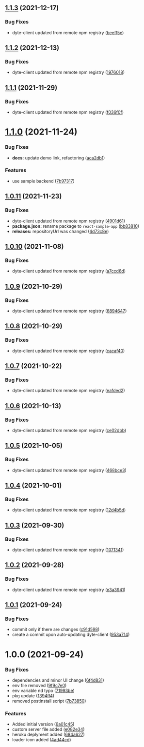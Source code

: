 ## [1.1.3](https://github.com/dyte-in/react-sample-app/compare/v1.1.2...v1.1.3) (2021-12-17)


### Bug Fixes

* dyte-client updated from remote npm registry ([beeff5e](https://github.com/dyte-in/react-sample-app/commit/beeff5eea7c731e26ee2acfd82b1c1f240535350))

## [1.1.2](https://github.com/dyte-in/react-sample-app/compare/v1.1.1...v1.1.2) (2021-12-13)


### Bug Fixes

* dyte-client updated from remote npm registry ([1976018](https://github.com/dyte-in/react-sample-app/commit/1976018702a06a574f55853783688d5e6d32a346))

## [1.1.1](https://github.com/dyte-in/react-sample-app/compare/v1.1.0...v1.1.1) (2021-11-29)


### Bug Fixes

* dyte-client updated from remote npm registry ([f036f0f](https://github.com/dyte-in/react-sample-app/commit/f036f0f2fb0b701b5dcbd63b39465020d20eab16))

# [1.1.0](https://github.com/dyte-in/react-sample-app/compare/v1.0.11...v1.1.0) (2021-11-24)


### Bug Fixes

* **docs:** update demo link, refactoring ([aca2db1](https://github.com/dyte-in/react-sample-app/commit/aca2db13c8e9d4e2681cfd64ddf521df8a6a20f4))


### Features

* use sample backend ([7b97317](https://github.com/dyte-in/react-sample-app/commit/7b973175fd2523869121e85472b02e693af58f52))

## [1.0.11](https://github.com/dyte-in/react-sample-app/compare/v1.0.10...v1.0.11) (2021-11-23)


### Bug Fixes

* dyte-client updated from remote npm registry ([4901d61](https://github.com/dyte-in/react-sample-app/commit/4901d61be49c55cb03bb68d47c1a02f3700b119f))
* **package.json:** rename package to `react-sample-app` ([bb83810](https://github.com/dyte-in/react-sample-app/commit/bb838102a50a40a5e4ffae189204a609b38681c3))
* **releases:** repositoryUrl was changed ([4d73c8e](https://github.com/dyte-in/react-sample-app/commit/4d73c8e90f1f8824c49431d348d50c8b3dfd01a7))

## [1.0.10](https://github.com/dyte-in/react-integration-example/compare/v1.0.9...v1.0.10) (2021-11-08)


### Bug Fixes

* dyte-client updated from remote npm registry ([a7ccd6d](https://github.com/dyte-in/react-integration-example/commit/a7ccd6d99a19aa084ca0d4cd2e4ada4e5463c647))

## [1.0.9](https://github.com/dyte-in/react-integration-example/compare/v1.0.8...v1.0.9) (2021-10-29)


### Bug Fixes

* dyte-client updated from remote npm registry ([6894647](https://github.com/dyte-in/react-integration-example/commit/6894647f47bf6c754761b0debd144f76c16e1c38))

## [1.0.8](https://github.com/dyte-in/react-integration-example/compare/v1.0.7...v1.0.8) (2021-10-29)


### Bug Fixes

* dyte-client updated from remote npm registry ([cacaf40](https://github.com/dyte-in/react-integration-example/commit/cacaf407c4edc423e3b9761b9f24f246ddfe06ab))

## [1.0.7](https://github.com/dyte-in/react-integration-example/compare/v1.0.6...v1.0.7) (2021-10-22)


### Bug Fixes

* dyte-client updated from remote npm registry ([eafded2](https://github.com/dyte-in/react-integration-example/commit/eafded2bd5d107b7493c90ca28ff28b7cd41230e))

## [1.0.6](https://github.com/dyte-in/react-integration-example/compare/v1.0.5...v1.0.6) (2021-10-13)


### Bug Fixes

* dyte-client updated from remote npm registry ([ce02dbb](https://github.com/dyte-in/react-integration-example/commit/ce02dbb070ec0afa709e0810983514c252eb76fa))

## [1.0.5](https://github.com/dyte-in/react-integration-example/compare/v1.0.4...v1.0.5) (2021-10-05)


### Bug Fixes

* dyte-client updated from remote npm registry ([468bce3](https://github.com/dyte-in/react-integration-example/commit/468bce3cf243cbd3fc0e2f334cedfa4ce9b22cd2))

## [1.0.4](https://github.com/dyte-in/react-integration-example/compare/v1.0.3...v1.0.4) (2021-10-01)


### Bug Fixes

* dyte-client updated from remote npm registry ([12d4b5d](https://github.com/dyte-in/react-integration-example/commit/12d4b5d3a085319343f5b30f97ce07a0c957727c))

## [1.0.3](https://github.com/dyte-in/react-integration-example/compare/v1.0.2...v1.0.3) (2021-09-30)


### Bug Fixes

* dyte-client updated from remote npm registry ([1071341](https://github.com/dyte-in/react-integration-example/commit/107134148555d4ce6516cdb4a6121311840bc142))

## [1.0.2](https://github.com/dyte-in/react-integration-example/compare/v1.0.1...v1.0.2) (2021-09-28)


### Bug Fixes

* dyte-client updated from remote npm registry ([e3a3941](https://github.com/dyte-in/react-integration-example/commit/e3a3941e63cf9b495dd4d16d08ace78fd16ce708))

## [1.0.1](https://github.com/dyte-in/react-integration-example/compare/v1.0.0...v1.0.1) (2021-09-24)


### Bug Fixes

* commit only if there are changes ([c91d598](https://github.com/dyte-in/react-integration-example/commit/c91d598da04ea9f60b64d42bd000dfc25084be0f))
* create a commit upon auto-updating dyte-client ([953a714](https://github.com/dyte-in/react-integration-example/commit/953a714d6766ebb7056c890d1ced25b3929bcbd4))

# 1.0.0 (2021-09-24)


### Bug Fixes

* dependencies and minor UI change ([6f4d831](https://github.com/dyte-in/react-integration-example/commit/6f4d831d5b9da6967d88b7a597ea1b01baecc008))
* env file removed ([9f9c7e0](https://github.com/dyte-in/react-integration-example/commit/9f9c7e051cf29e17194c8d71c04e90d6435b433d))
* env variable nd typo ([71993be](https://github.com/dyte-in/react-integration-example/commit/71993bec408bffd80ce8bdcfc3fecf9320838b28))
* pkg update ([1394ff4](https://github.com/dyte-in/react-integration-example/commit/1394ff4ca32a61b2809b94414f493113c9a19805))
* removed postinstall script ([7b73850](https://github.com/dyte-in/react-integration-example/commit/7b73850b38ee141c1cbe7b40f61124aa2ba31eae))


### Features

* Added initial version ([6a01c45](https://github.com/dyte-in/react-integration-example/commit/6a01c458cc4b19612f8c72378dea4490140d7dba))
* custom server file added ([e082e34](https://github.com/dyte-in/react-integration-example/commit/e082e344edc1ef29e78a79bcf1165678f3f7d9be))
* heroku deplyment added ([684a627](https://github.com/dyte-in/react-integration-example/commit/684a627392f56e4457d770fa5843f1b6581fa1bd))
* loader icon added ([4ad44cd](https://github.com/dyte-in/react-integration-example/commit/4ad44cd3da1fa6cf3abf17e30bdd8bbab2e79642))
